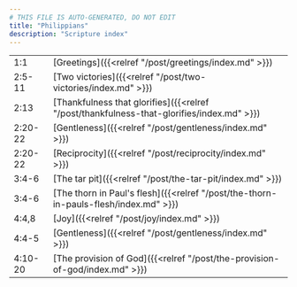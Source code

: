 ```yaml
---
# THIS FILE IS AUTO-GENERATED, DO NOT EDIT
title: "Philippians"
description: "Scripture index"
---
```


|  |  |
| --- | --- |
| 1:1 | [Greetings]({{<relref "/post/greetings/index.md" >}}) |
| 2:5-11 | [Two victories]({{<relref "/post/two-victories/index.md" >}}) |
| 2:13 | [Thankfulness that glorifies]({{<relref "/post/thankfulness-that-glorifies/index.md" >}}) |
| 2:20-22 | [Gentleness]({{<relref "/post/gentleness/index.md" >}}) |
| 2:20-22 | [Reciprocity]({{<relref "/post/reciprocity/index.md" >}}) |
| 3:4-6 | [The tar pit]({{<relref "/post/the-tar-pit/index.md" >}}) |
| 3:4-6 | [The thorn in Paul's flesh]({{<relref "/post/the-thorn-in-pauls-flesh/index.md" >}}) |
| 4:4,8 | [Joy]({{<relref "/post/joy/index.md" >}}) |
| 4:4-5 | [Gentleness]({{<relref "/post/gentleness/index.md" >}}) |
| 4:10-20 | [The provision of God]({{<relref "/post/the-provision-of-god/index.md" >}}) |
